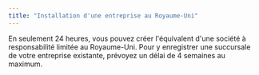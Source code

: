 ```yaml
---
title: "Installation d'une entreprise au Royaume-Uni"
---
```


En seulement 24 heures, vous pouvez créer l'équivalent d'une société à responsabilité limitée au Royaume-Uni. Pour y enregistrer une succursale de votre entreprise existante, prévoyez un délai de 4 semaines au maximum.

